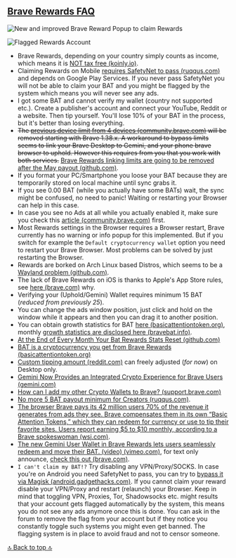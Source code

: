 ## [Brave Rewards FAQ](#brave-rewards-faq)

![New and improved Brave Reward Popup to claim Rewards](https://i.ibb.co/bgB0BKL/Reward-claim.png)

![Flagged Rewards Account](https://i.ibb.co/92DPfnR/Rewards-flagged.webp)


- Brave Rewards, depending on your country simply counts as income, which means it is [NOT tax free (koinly.io)](https://koinly.io/blog/crypto-airdrop-tax/).
- Claiming Rewards on Mobile [requires SafetyNet to pass (ruqqus.com)](https://ruqqus.com/+BraveBrowser/post/bk8n/android-if-your-phone-fails-safetynet) and depends on Google Play Services. If you never pass SafetyNet you will not be able to claim your BAT and you might be flagged by the system which means you will never see any ads.
- I got some BAT and cannot verify my wallet (country not supported etc.). Create a publisher's account and connect your YouTube, Reddit or a website. Then tip yourself. You'll lose 10% of your BAT in the process, but it's better than losing everything.
- ~~The [previous device limit from 4 devices (community.brave.com)](https://community.brave.com/t/unable-to-re-verify-wallet/279742/118?u=chriscat) will be removed starting with Brave 1.38.x. A workaround to bypass limits seems to link your Brave Desktop to Gemini, and your phone brave browser to uphold. However this requires from you that you work with both services.~~ [Brave Rewards linking limits are going to be removed after the May payout (github.com)](https://github.com/brave/brave-browser/issues/18572#issuecomment-1104487197).
- If you format your PC/Smartphone you loose your BAT because they are temporarily stored on local machine until sync grabs it.
- If you see 0.00 BAT (while you actually have some BATs) wait, the sync might be confused, no need to panic! Waiting or restarting your Browser can help in this case.
- In case you see no Ads at all while you actually enabled it, make sure you check this [article (community.brave.com)](https://community.brave.com/t/if-you-not-receive-ads-on-windows-or-ubuntu/162298) first.
- Most Rewards settings in the Browser requires a Browser restart, Brave currently has no warning or info popup for this implemented. But if you switch for example the `Default cryptocurrency wallet` option you need to restart your Brave Browser. Most problems can be solved by just restarting the Browser.
- Rewards are borked on Arch Linux based Distros, which seems to be a [Wayland problem (github.com)](https://github.com/brave/brave-browser/issues/13352).
- The lack of Brave Rewards on iOS is thanks to Apple's App Store rules, see [here (brave.com)](https://brave.com/rewards-ios/) why.
- Verifying your (Uphold/Gemini) Wallet requires minimum 15 BAT (_reduced from previously 25_).
- You can change the ads window position, just click and hold on the window while it appears and then you can drag it to another position.
- You can obtain growth statistics for BAT [here (basicattentiontoken.org)](https://basicattentiontoken.org/growth), monthly [growth statistics are disclosed here (bravebat.info)](https://bravebat.info/).
- [At the End of Every Month Your Bat Rewards Stats Reset (github.com)](https://github.com/brave/brave-browser/issues/15005)
- [BAT is a cryptocurrency you get from Brave Rewards (basicattentiontoken.org)](https://basicattentiontoken.org/)
- [Custom tipping amount (reddit.com)](https://old.reddit.com/r/BATProject/comments/nn73yz/custom_tipping_amounts_feature_is_now_live_on/) can freely adjusted (_for now_) on Desktop only.
- [Gemini Now Provides an Integrated Crypto Experience for Brave Users (gemini.com)](https://www.gemini.com/blog/gemini-now-provides-an-integrated-crypto-experience-for-brave-users)
- [How can I add my other Crypto Wallets to Brave? (support.brave.com)](https://support.brave.com/hc/en-us/articles/360034535452)
- [No more 5 BAT payout minimum for Creators (ruqqus.com)](https://ruqqus.com/+BraveBrowser/post/c5wk/no-more-5-bat-payout-minimum).
- [The browser Brave pays its 42 million users 70% of the revenue it generates from ads they see. Brave compensates them in its own “Basic Attention Tokens,” which they can redeem for currency or use to tip their favorite sites. Users report earning $5 to $10 monthly, according to a Brave spokeswoman (wsj.com)](https://www.wsj.com/articles/personal-data-is-worth-billions-these-startups-want-you-to-get-a-cut-11638633640?mod=hp_featst_pos3).
- [The new Gemini User Wallet in Brave Rewards lets users seamlessly redeem and move their BAT. (video) (vimeo.com)](https://vimeo.com/595169365), for text only announce, [check this out (brave.com)](https://brave.com/gemini-user-wallet/).
- `I can't claim my BAT!?` Try disabling any VPN/Proxy/SOCKS. In case you're on Android you need SafetyNet to pass, you can try to [bypass it via Magisk (android.gadgethacks.com)](https://android.gadgethacks.com/how-to/magisk-101-fix-safetynet-cts-profile-mismatch-errors-0178047/). If you cannot claim your reward disable your VPN/Proxy and restart (relaunch) your Browser. Keep in mind that toggling VPN, Proxies, Tor, Shadowsocks etc. might results that your account gets flagged automatically by the system, this means you do not see any ads anymore once this is done. You can ask in the forum to remove the flag from your account but if they notice you constantly toggle such systems you might even get banned. The flagging system is in place to avoid fraud and not to censor someone.

[🔝 Back to top 🔝](#)
